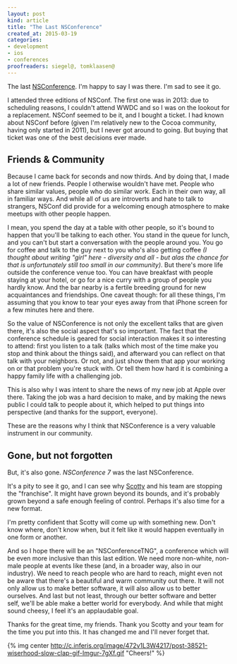 ```yaml
---
layout: post
kind: article
title: "The Last NSConference"
created_at: 2015-03-19
categories:
- development
- ios
- conferences
proofreaders: siegel@, tomklaasen@
---
```


The last [NSConference](http://nsconference.com). I'm happy to say I was there. I'm sad to see it go.

I attended three editions of NSConf. The first one was in 2013: due to scheduling reasons, I couldn't attend WWDC and so I was on the lookout for a replacement. NSConf seemed to be it, and I bought a ticket. I had known about NSConf before (given I'm relatively new to the Cocoa community, having only started in 2011), but I never got around to going. But buying that ticket was one of the best decisions ever made.

<!-- more -->

## Friends & Community

Because I came back for seconds and now thirds. And by doing that, I made a lot of new friends. People I otherwise wouldn't have met. People who share similar values, people who do similar work. Each in their own way, all in familiar ways. And while all of us are introverts and hate to talk to strangers, NSConf did provide for a welcoming enough atmosphere to make meetups with other people happen.

I mean, you spend the day at a table with other people, so it's bound to happen that you'll be talking to each other. You stand in the queue for lunch, and you can't but start a conversation with the people around you. You go for coffee and talk to the guy next to you who's also getting coffee *(I thought about writing "girl" here - diversity and all - but alas the chance for that is unfortunately still too small in our community)*. But there's more life outside the conference venue too. You can have breakfast with people staying at your hotel, or go for a nice curry with a group of people you hardly know. And the bar nearby is a fertile breeding ground for new acquaintances and friendships. One caveat though: for all these things, I'm assuming that you know to tear your eyes away from that iPhone screen for a few minutes here and there.

So the value of NSConference is not only the excellent talks that are given there, it's also the social aspect that's so important. The fact that the conference schedule is geared for social interaction makes it so interesting to attend: first you listen to a talk (talks which most of the time make you stop and think about the things said), and afterward you can reflect on that talk with your neighbors. Or not, and just show them that app your working on or that problem you're stuck with. Or tell them how hard it is combining a happy family life with a challenging job.

This is also why I was intent to share the news of my new job at Apple over there. Taking the job was a hard decision to make, and by making the news public I could talk to people about it, which helped to put things into perspective (and thanks for the support, everyone).

These are the reasons why I think that NSConference is a very valuable instrument in our community.

## Gone, but not forgotten

But, it's also gone. *NSConference 7* was the last NSConference.

It's a pity to see it go, and I can see why [Scotty](http://twitter.com/macdevnet) and his team are stopping the "franchise". It might have grown beyond its bounds, and it's probably grown beyond a safe enough feeling of control. Perhaps it's also time for a new format.

I'm pretty confident that Scotty will come up with something new. Don't know where, don't know when, but it felt like it would happen eventually in one form or another.

And so I hope there will be an "NSConferenceTNG", a conference which will be even more inclusive than this last edition. We need more non-white, non-male people at events like these (and, in a broader way, also in our industry). We need to reach people who are hard to reach, might even not be aware that there's a beautiful and warm community out there. It will not only allow us to make better software, it will also allow us to better ourselves. And last but not least, through our better software and better self, we'll be able make a better world for everybody. And while that might sound cheesy, I feel it's an applaudable goal.

Thanks for the great time, my friends. Thank you Scotty and your team for the time you put into this. It has changed me and I'll never forget that.

{% img center http://c.inferis.org/image/472v1L3W4217/post-38521-wiserhood-slow-clap-gif-Imgur-7gXf.gif "Cheers!" %}
